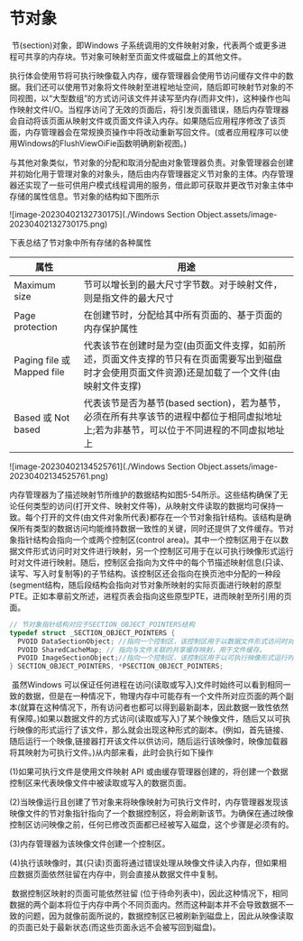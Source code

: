 # 节对象

​	节(section)对象，即Windows 子系统调用的文件映射对象，代表两个或更多进程可共享的内存块。节对象可映射至页面文件或磁盘上的其他文件。

​	执行体会使用节将可执行映像载入内存，缓存管理器会使用节访问缓存文件中的数据。我们还可以使用节对象将文件映射至进程地址空间，随后即可映射节对象的不同视图，以“大型数组”的方式访问该文件并读写至内存(而非文件)，这种操作也叫作映射文件I/O。当程序访问了无效的页面后，将引发页面错误，随后内存管理器会自动将该页面从映射文件或页面文件读入内存。如果随后应用程序修改了该页面，内存管理器会在常规换页操作中将改动重新写回文件。(或者应用程序可以使用Windows的FlushViewOiFie函数明确刷新视图。)

​	与其他对象类似，节对象的分配和取消分配由对象管理器负责。对象管理器会创建并初始化用于管理对象的对象头，随后由内存管理器定义节对象的主体。内存管理器还实现了一些可供用户模式线程调用的服务，借此即可获取并更改节对象主体中存储的属性信息。节对象的结构如下图所示

![image-20230402132730175](./Windows Section Object.assets/image-20230402132730175.png)

下表总结了节对象中所有存储的各种属性

| 属性                       | 用途                                                         |
| -------------------------- | ------------------------------------------------------------ |
| Maximum size               | 节可以增长到的最大尺寸字节数。对于映射文件，则是指文件的最大尺寸 |
| Page protection            | 在创建节时，分配给其中所有页面的、基于页面的内存保护属性     |
| Paging file 或 Mapped file | 代表该节在创建时是为空(由页面文件支撑，如前所述，页面文件支撑的节只有在页面需要写出到磁盘时才会使用页面文件资源)还是加载了一个文件(由映射文件支撑) |
| Based 或 Not based         | 代表该节是否为基节(based section)，若为基节，必须在所有共享该节的进程中都位于相同虚拟地址上;若为非基节，可以位于不同进程的不同虚拟地址上 |

![image-20230402134525761](./Windows Section Object.assets/image-20230402134525761.png)

​	内存管理器为了描述映射节所维护的数据结构如图5-54所示。这些结构确保了无论任何类型的访问(打开文件、映射文件等)，从映射文件读取的数据均可保持一致。每个打开的文件(由文件对象所代表)都存在一个节对象指针结构。该结构是确保所有类型的数据访问均能维持数据一致性的关键，同时还提供了文件缓存。节对象指针结构会指向一个或两个控制区(control area)。其中一个控制区用于在以数据文件形式访问时对文件进行映射，另一个控制区可用于在以可执行映像形式运行时对文件进行映射。随后，控制区会指向为文件中的每个节描述映射信息(只读、读写、写入时复制等)的子节结构。该控制区还会指向在换页池中分配的一种段(segment结构，随后段结构会指向对节对象所映射的实际页面进行映射的原型PTE。正如本章前文所述，进程页表会指向这些原型PTE，进而映射至所引用的页面。

```c
// 节对象指针结构对应于SECTION_OBJECT_POINTERS结构
typedef struct _SECTION_OBJECT_POINTERS {
  PVOID DataSectionObject; //指向一个控制区，该控制区用于以数据文件形式访问时对文件进行映射。
  PVOID SharedCacheMap; // 指向与文件关联的共享缓存映射，用于文件缓存。
  PVOID ImageSectionObject;//指向一个控制区，该控制区用于以可执行映像形式运行时对文件进行映射
} SECTION_OBJECT_POINTERS, *PSECTION_OBJECT_POINTERS;
```

​	虽然Windows 可以保证任何进程在访问(读取或写入)文件时始终可以看到相同一致的数据，但是在一种情况下，物理内存中可能存有一个文件所对应页面的两个副本(就算在这种情况下，所有访问者也都可以得到最新副本，因此数据一致性依然有保障。)如果以数据文件的方式访问(读取或写入)了某个映像文件，随后又以可执行映像的形式运行了该文件，那么就会出现这种形式的副本。(例如，首先链接、随后运行一个映像,链接器打开该文件以供访问，随后运行该映像时，映像加载器将其映射为可执行文件。)从内部来看，此时会执行如下操作

(1)如果可执行文件是使用文件映射 API 或由缓存管理器创建的，将创建一个数据控制区来代表映像文件中被读取或写入的数据页面。

(2)当映像运行且创建了节对象来将映像映射为可执行文件时，内存管理器发现该映像文件的节对象指针指向了一个数据控制区，将会刷新该节。为确保在通过映像控制区访问映像之前，任何已修改页面都已经被写入磁盘，这个步骤是必须有的。

(3)内存管理器为该映像文件创建一个控制区。

(4)执行该映像时，其(只读)页面将通过错误处理从映像文件读入内存，但如果相应数据页面依然驻留在内存中，则会直接从数据文件中复制。

​	数据控制区映射的页面可能依然驻留 (位于待命列表中)，因此这种情况下，相同数据的两个副本将位于内存中两个不同页面内。然而这种副本并不会导致数据不一致的问题，因为就像前面所说的，数据控制区已被刷新到磁盘上，因此从映像读取的页面已处于最新状态(而这些页面永远不会被写回到磁盘)。